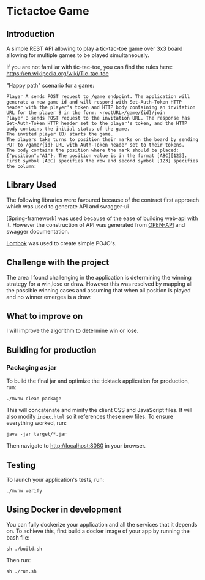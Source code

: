 # Tictactoe Game

## Introduction
A simple REST API allowing to play a tic-tac-toe game over 3x3 board allowing for multiple games to be played simultaneously.

If you are not familiar with tic-tac-toe, you can find the rules here: https://en.wikipedia.org/wiki/Tic-tac-toe

"Happy path" scenario for a game:

    Player A sends POST request to /game endpoint. The application will generate a new game id and will respond with Set-Auth-Token HTTP header with the player's token and HTTP body containing an invitation URL for the player B in the form: <rootURL>/game/{id}/join
    Player B sends POST request to the invitation URL. The response has Set-Auth-Token HTTP header set to the player's token, and the HTTP body contains the initial status of the game.
    The invited player (B) starts the game.
    The players take turns to position their marks on the board by sending PUT to /game/{id} URL with Auth-Token header set to their tokens.
    The body contains the position where the mark should be placed: {"position":"A1"}. The position value is in the format [ABC][123]. First symbol [ABC] specifies the row and second symbol [123] specifies the column:

## Library Used

 The following libraries were favoured because of the contract first approach which was used to generate API and swagger-ui
 
 [Spring-framework] was used because of the ease of building web-api with it. However the construction of API was generated from
 [OPEN-API]() and swagger documentation.
 
 [Lombok]() was used to create simple POJO's.
 
## Challenge with the project
 The area I found challenging in the application is determining the winning strategy for a win,lose or draw. However this was
 resolved by mapping all the possible winning cases and assuming that when all position is played and no winner emerges is a draw. 
 
## What to improve on
 I will improve the algorithm to determine win or lose.
 
 
 
## Building for production

### Packaging as jar

To build the final jar and optimize the ticktack application for production, run:

    ./mvnw clean package

This will concatenate and minify the client CSS and JavaScript files. It will also modify `index.html` so it references these new files.
To ensure everything worked, run:

    java -jar target/*.jar

Then navigate to [http://localhost:8080](http://localhost:8080) in your browser.

## Testing

To launch your application's tests, run:

    ./mvnw verify

## Using Docker in development

You can fully dockerize your application and all the services that it depends on.
To achieve this, first build a docker image of your app by running the bash file:

    sh ./build.sh

Then run:

    sh ./run.sh
